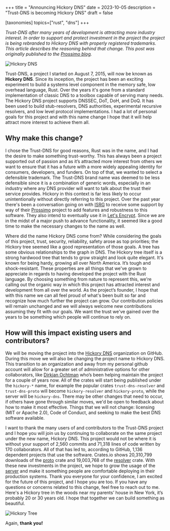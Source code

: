 +++
title = "Announcing Hickory DNS"
date = 2023-10-05
description = "Trust-DNS is becoming Hickory DNS"
draft = false

[taxonomies]
topics=["rust", "dns"]
+++


*Trust-DNS after many years of development is attracting more industry interest. In order to support and protect investment in the project the project is being rebranded to Hickory DNS with properly registered trademarks. This article describes the reasoning behind that change. This post was originally published to the [Prossimo blog](https://www.memorysafety.org/blog/announcing-hickory-dns/).*

![Hickory DNS](hickory-dns-horizontal.png)

Trust-DNS, a project I started on August 7, 2015, will now be known as **Hickory DNS**. Since its inception, the project has been an exciting experiment to build a systems level component in the memory safe, low overhead language, Rust. Over the years it's gone from a standard implementation of classic DNS to a toolbox capable of serving many needs. The Hickory DNS project supports DNSSEC, DoT, DoH, and DoQ. It has been used to build stub-resolvers, DNS authorities, experimental recursive resolvers, and low level protocol implementations.  I had a lot of personal goals for this project and with this name change I hope that it will help attract more interest to achieve them all.

## Why make this change?

I chose the Trust-DNS for good reasons, Rust was in the name, and I had the desire to make something trust-worthy. This has always been a project supported out of passion and as it’s attracted more interest from others we want to ensure that it has a future with a more widely appealing identity for consumers, developers, and funders. On top of that, we wanted to select a defensible trademark. The Trust-DNS brand name was deemed to be less defensible since it is a combination of generic words, especially in an industry where any DNS provider will want to talk about the trust their service provides. Hickory in this context is far less likely to occur unintentionally without directly referring to this project. Over the past year there's been a conversation going on with [ISRG](https://www.abetterinternet.org/about/) to receive some support by way of their [Prossimo](https://www.memorysafety.org/about/) project to add features and robustness to this software. They also intend to eventually use it in [Let's Encrypt](https://letsencrypt.org/about/). Since we are in the midst of a major push to advance functionality, it seemed like a good time to make the necessary changes to the name as well.

Where did the name Hickory DNS come from? While considering the goals of this project, trust, security, reliability, safety arose as top priorities; the Hickory tree seemed like a good representation of those goals. A tree has some obvious relationships to the graph in DNS. The Hickory tree itself is a strong hardwood tree that tends to grow straight and look quite elegant. It's known for being hardy, growing all over North America. It’s tough and shock-resistant. These properties are all things that we've grown to appreciate in regards to having developed the project with the Rust language. By choosing something from nature to represent this, we're calling out the organic way in which this project has attracted interest and development from all over the world. As the project’s founder, I hope that with this name we can all feel proud of what's been built so far and recognize how much further the project can grow. Our contribution policies will remain unchanged and we will always welcome new contributions assuming they fit with our goals. We want the trust we've gained over the years to be something which people will continue to rely on.

## How will this impact existing users and contributors?

We will be moving the project into the [Hickory DNS](https://github.com/hickorydns) organization on GitHub. During this move we will also be changing the project name to Hickory DNS. This transition to an organization and away from my personal github account will allow for a greater set of administrative options for other collaborators, like [Dirkjan Ochtman](https://github.com/djc) who’s been helping maintain the project for a couple of years now. All of the crates will start being published under the `hickory-*` name, for example the popular crates `trust-dns-resolver` and `trust-dns-proto` will become `hickory-resolver` and `hickory-proto`, while the server will be `hickory-dns`. There may be other changes that need to occur, if others have gone through similar moves, we'd be open to feedback about how to make it most effective. Things that we will not change: licensing (MIT or Apache 2.0), Code of Conduct, and seeking to make the best DNS software available.

I want to thank the many users of and contributors to the Trust-DNS project and I hope you will join us by continuing to collaborate on the same project under the new name, Hickory DNS. This project would not be where it is without your support of 2,560 commits and 71,318 lines of code written by 170 collaborators. All of that has led to, according to GitHub, 1,136 dependent projects that use the software. Crates.io shows 20,310,799 downloads of the [proto](https://crates.io/crates/trust-dns-proto) crate and 19,003,768 of the [resolver](https://crates.io/crates/trust-dns-resolver) crate. With these new investments in the project, we hope to grow the usage of the [server](https://crates.io/crates/trust-dns) and make it something people are comfortable deploying in their production systems. Thank you everyone for your confidence, I am excited for the future of this project, and I hope you are too. If you have any questions or concerns related to this change, feel free to reach out to me. Here's a Hickory tree in the woods near my parents’ house in New York, it’s probably 20 or 30 years old. I hope that together we can build something as beautiful.

![Hickory Tree](hickory-tree.png)

Again, **thank you!**
